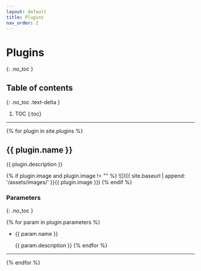```yaml
---
layout: default
title: Plugins
nav_order: 2
---
```


# Plugins
{: .no_toc }

## Table of contents
{: .no_toc .text-delta }

1. TOC
{:toc}

---

{% for plugin in site.plugins %}
## {{ plugin.name }}

{{ plugin.description }}

{% if plugin.image and plugin.image != "" %}
![]({{ site.baseurl | append: '/assets/images/' }}{{ plugin.image }})
{% endif %}

### Parameters
{: .no_toc }

{% for param in plugin.parameters %}
*   {{ param.name }}

    {{ param.description }}
{% endfor %}

---

{% endfor %}
